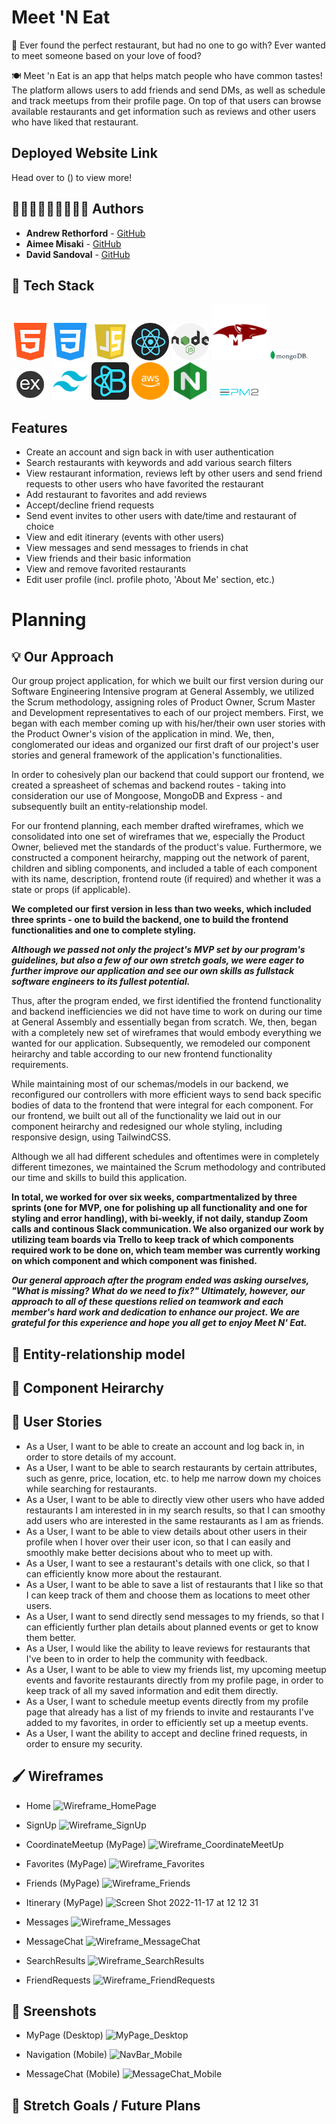# Meet 'N Eat

🤔 Ever found the perfect restaurant, but had no one to go with? Ever wanted to meet someone based on your love of food? 

🍽 Meet 'n Eat is an app that helps match people who have common tastes! The platform allows users to add friends and send DMs, as well as schedule and track meetups from their profile page. On top of that users can browse available restaurants and get information such as reviews and other users who have liked that restaurant.

## Deployed Website Link

Head over to () to view more!

## 🧑🏼‍💻👩🏻‍💻🧑🏻‍💻 Authors

* **Andrew Rethorford** - [GitHub](https://github.com/andrewretherford)
* **Aimee Misaki** - [GitHub](https://github.com/aimeemisaki)
* **David Sandoval** - [GitHub](https://github.com/DavidJoao)


## 🧰 Tech Stack
<a href='https://developer.mozilla.org/en-US/docs/Glossary/HTML5'><img src='./planning/tech-icons/html5.png' alt='HTML5' width=60/></a>
<a href='https://developer.mozilla.org/en-US/docs/Web/CSS'><img src='./planning/tech-icons/css.png' alt='CSS' width=60></a>
<a href='https://developer.mozilla.org/en-US/docs/Web/JavaScript'><img src='./planning/tech-icons/javascript.png' alt='Javascript' width=60/></a>
<a href='https://reactjs.org/'><img src='./planning/tech-icons/react.png' alt='React.js' width=60></a>
<a href='https://nodejs.org/en/about/'><img src='./planning/tech-icons/nodejs.png' alt='NodeJS' width=60/></a>
<a href='https://mongoosejs.com/'><img src='./planning/tech-icons/mongoose.png' alt='Mongoose JS' width=90/></a>
<a href='https://www.mongodb.com/'><img src='./planning/tech-icons/mongodb.png' alt='MongoDB' width=60/></a>
<a href='https://expressjs.com/'><img src='./planning/tech-icons/express.png' alt='Express' width=60/></a>
<a href='https://tailwindcss.com/'><img src='./planning/tech-icons/tailwindcss.png' alt='TailwindCSS' width=60/></a>
<a href='https://react-bootstrap.github.io/'><img src='./planning/tech-icons/reactbootstrap.png' alt='React Bootstrap' width=60/></a>
<a href='https://aws.amazon.com/ec2/?nc2=type_a'><img src='./planning/tech-icons/aws.png' alt='AWS' width=60/></a>
<a href='https://docs.nginx.com/nginx/admin-guide/load-balancer/http-load-balancer/'><img src='./planning/tech-icons/nginx.png' alt='Nginx' width=60/></a>
<a href='https://pm2.keymetrics.io/docs/usage/quick-start/'><img src='./planning/tech-icons/pm2.png' alt='Pm2' width=90/></a>


## Features
* Create an account and sign back in with user authentication
* Search restaurants with keywords and add various search filters
* View restaurant information, reviews left by other users and send friend requests to other users who have favorited the restaurant
* Add restaurant to favorites and add reviews
* Accept/decline friend requests
* Send event invites to other users with date/time and restaurant of choice
* View and edit itinerary (events with other users)
* View messages and send messages to friends in chat
* View friends and their basic information
* View and remove favorited restaurants
* Edit user profile (incl. profile photo, 'About Me' section, etc.)

# Planning 

## 💡 Our Approach

Our group project application, for which we built our first version during our Software Engineering Intensive program at General Assembly, we utilized the Scrum methodology, assigning roles of Product Owner, Scrum Master and Development representatives to each of our project members. First, we began with each member coming up with his/her/their own user stories with the Product Owner's vision of the application in mind. We, then, conglomerated our ideas and organized our first draft of our project's user stories and general framework of the application's functionalities. 

In order to cohesively plan our backend that could support our frontend, we created a spreasheet of schemas and backend routes - taking into consideration our use of Mongoose, MongoDB and Express - and subsequently built an entity-relationship model. 

For our frontend planning, each member drafted wireframes, which we consolidated into one set of wireframes that we, especially the Product Owner, believed met the standards of the product's value. Furthermore, we constructed a component heirarchy, mapping out the network of parent, children and sibling components, and included a table of each component with its name, description, frontend route (if required) and whether it was a state or props (if applicable).

**We completed our first version in less than two weeks, which included three sprints - one to build the backend, one to build the frontend functionalities and one to complete styling.**

**_Although we passed not only the project's MVP set by our program's guidelines, but also a few of our own stretch goals, we were eager to further improve our application and see our own skills as fullstack software engineers to its fullest potential._**

Thus, after the program ended, we first identified the frontend functionality and backend inefficiencies we did not have time to work on during our time at General Assembly and essentially began from scratch. We, then, began with a completely new set of wireframes that would embody everything we wanted for our application. Subsequently, we remodeled our component heirarchy and table according to our new frontend functionality requirements.  

While maintaining most of our schemas/models in our backend, we reconfigured our controllers with more efficient ways to send back specific bodies of data to the frontend that were integral for each component. For our frontend, we built out all of the functionality we laid out in our component heirarchy and redesigned our whole styling, including responsive design, using TailwindCSS. 

Although we all had different schedules and oftentimes were in completely different timezones, we maintained the Scrum methodology and contributed our time and skills to build this application.

**In total, we worked for over six weeks, compartmentalized by three sprints (one for MVP, one for polishing up all functionality and one for styling and error handling), with bi-weekly, if not daily, standup Zoom calls and continous Slack communication. We also organized our work by utilizing team boards via Trello to keep track of which components required work to be done on, which team member was currently working on which component and which component was finished.**

**_Our general approach after the program ended was asking ourselves, "What is missing? What do we need to fix?" Ultimately, however, our approach to all of these questions relied on teamwork and each member's hard work and dedication to enhance our project. We are grateful for this experience and hope you all get to enjoy Meet N' Eat._**

## 🧩 Entity-relationship model

## 🔎 Component Heirarchy 


## 📝 User Stories

 - As a User, I want to be able to create an account and log back in, in order to store details of my account. 															
 - As a User, I want to be able to search restaurants by certain attributes, such as genre, price, location, etc. to help me narrow down my choices while searching for restaurants.
 - As a User, I want to be able to directly view other users who have added restaurants I am interested in in my search results, so that I can smoothy add users who are interested in the same restaurants as I am as friends.
 - As a User, I want to be able to view details about other users in their profile when I hover over their user icon, so that I can easily and smoothly make better decisions about who to meet up with.
 - As a User, I want to see a restaurant's details with one click, so that I can efficiently know more about the restaurant. 
 - As a User, I want to be able to save a list of restaurants that I like so that I can keep track of them and choose them as locations to meet other users. 	
 - As a User, I want to send directly send messages to my friends, so that I can efficiently further plan details about planned events or get to know them better. 																			
 - As a User, I would like the ability to leave reviews for restaurants that I've been to in order to help the community with feedback. 																												
 - As a User, I want to be able to view my friends list, my upcoming meetup events and favorite restaurants directly from my profile page, in order to keep track of all my saved information and edit them directly.
- As a User, I want to schedule meetup events directly from my profile page that already has a list of my friends to invite and restaurants I've added to my favorites, in order to efficiently set up a meetup events.
 - As a User, I want the ability to accept and decline frined requests, in order to ensure my security. 

## 🖌 Wireframes
* Home
![Wireframe_HomePage](https://user-images.githubusercontent.com/93743792/202348449-3619ed28-e3f8-4f62-b27e-6fcc70cab1c0.png)

* SignUp
![Wireframe_SignUp](https://user-images.githubusercontent.com/93743792/202348045-23c52884-238f-498f-a519-a6440bb6f010.png)

* CoordinateMeetup (MyPage)
![Wireframe_CoordinateMeetUp](https://user-images.githubusercontent.com/93743792/202348125-8122a11f-e7b1-4169-a8ef-cf385cc781ec.png)

* Favorites (MyPage)
![Wireframe_Favorites](https://user-images.githubusercontent.com/93743792/202348136-41ffd50d-d26d-4353-a18d-93c5c8aa0f7d.png)

* Friends (MyPage) 
![Wireframe_Friends](https://user-images.githubusercontent.com/93743792/202348179-1bb13a5a-d621-4bd2-99d3-c33c0719649b.png)

* Itinerary (MyPage)
![Screen Shot 2022-11-17 at 12 12 31](https://user-images.githubusercontent.com/93743792/202348193-528d2d0e-f158-498d-959c-4412c2df992c.png)

* Messages
![Wireframe_Messages](https://user-images.githubusercontent.com/93743792/202348253-a85806c1-f354-4768-afa9-e1b4006d3426.png)

* MessageChat
![Wireframe_MessageChat](https://user-images.githubusercontent.com/93743792/202348277-87598605-8bf9-4d22-8a7d-dc49c67698bc.png)

* SearchResults
![Wireframe_SearchResults](https://user-images.githubusercontent.com/93743792/202348293-d037cc09-fa42-4497-bd79-538188358e66.png)

* FriendRequests
![Wireframe_FriendRequests](https://user-images.githubusercontent.com/93743792/202348320-66bed14a-6a27-4d62-a40c-2fe2e9d912bc.png)


## 👀 Sreenshots
* MyPage (Desktop)
![MyPage_Desktop](https://user-images.githubusercontent.com/93743792/202349587-633180dd-dacc-4be5-a73a-2712ca95b8fe.png)

* Navigation (Mobile)
![NavBar_Mobile](https://user-images.githubusercontent.com/93743792/202349597-8b7fc9fa-e5c0-4cca-9a56-cebd4816ea5e.png)

* MessageChat (Mobile)
![MessageChat_Mobile](https://user-images.githubusercontent.com/93743792/202349608-ecb51641-9a43-4b3f-878c-086dd7abb100.png)


## 🏃 Stretch Goals / Future Plans


